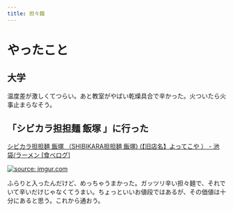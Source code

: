 ```yaml
---
title: 担々麺
---
```




# やったこと

## 大学

温度差が激しくてつらい。あと教室がやばい乾燥具合で辛かった。火ついたら火事止まらなそう。

## 「シビカラ担担麺 飯塚 」に行った

<a href="https://tabelog.com/tokyo/A1305/A130501/13217956/" class="embedly-card">シビカラ担担麺 飯塚 （SHIBIKARA担担麺 飯塚) (【旧店名】よってこや ） - 池袋/ラーメン [食べログ]</a>

<a href="https://imgur.com/ig9yQxi"><img src="https://i.imgur.com/ig9yQxi.jpg" title="source: imgur.com" /></a>

ふらりと入ったんだけど、めっちゃうまかった。ガッツリ辛い担々麺で、それでいて辛いだけじゃなくてうまい。ちょっといいお値段ではあるが、その価値は十分にあると思う。これから通おう。
